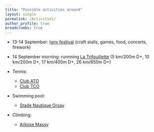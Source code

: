 ```yaml
---
title: "Possible activities around"
layout: single
permalink: /Activities/
author_profile: true
breadcrumbs: true
---
```


* 13-14 September: [Igny festival](https://www.igny-animation.fr/festi) (craft stalls, games, food, concerts, firework)

* 14 September morning: runnning [La Trifouillette](https://www.caprunningigny.fr/trifouillette) (5 km/200m D+, 10 km/200m D+, 17 km/400m D+, ​26 km/650m D+)

* Tennis:
  - [Club ATO](https://www.ato-club.com/)
  - [Club TCO](https://www.tenniscluborsay.fr/)
    
* Swimming pool:
  - [Stade Nautique Orsay](https://stadenautique.mairie-orsay.fr/)
    
* Climbing:
  - [Arkose Massy](https://arkose.com/massy)
